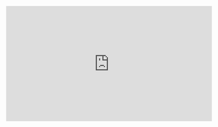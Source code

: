 <iframe width="560" height="315" src="https://www.youtube.com/embed/2FH44qL5btY?si=LDpmWKlVcE-03vCu" title="YouTube video player" frameborder="0" allow="accelerometer; autoplay; clipboard-write; encrypted-media; gyroscope; picture-in-picture; web-share" referrerpolicy="strict-origin-when-cross-origin" allowfullscreen></iframe>
